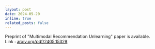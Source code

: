 ```yaml
---
layout: post
date: 2024-05-20
inline: true
related_posts: false
---
```


Preprint of "Multimodal Recommendation Unlearning" paper is available. Link : <a href="https://arxiv.org/pdf/2405.15328" target="_blank">arxiv.org/pdf/2405.15328</a>
